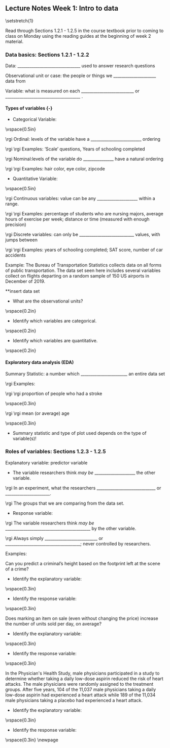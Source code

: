 ## Lecture Notes Week 1: Intro to data

\setstretch{1}

Read through Sections 1.2.1 - 1.2.5 in the course textbook prior to coming to class on Monday using the reading guides at the beginning of week 2 material.

### Data basics: Sections 1.2.1 - 1.2.2

Data:  _______________________________ used to answer research questions

Observational unit or case:  the people or things we _____________________ data from

Variable: what is measured on each __________________________ or
_____________________________________ .

#### Types of variables {-}

* Categorical Variable: 

\vspace{0.5in}

\rgi Ordinal:  levels of the variable have a _________________________ ordering 
    
\rgi \rgi Examples: ‘Scale’ questions, Years of schooling completed

\rgi Nominal:levels of the variable do _______________ have a natural ordering

\rgi \rgi Examples: hair color, eye color, zipcode
    
* Quantitative Variable: 

\vspace{0.5in}

\rgi Continuous variables: value can be any ____________________ within a range.
    
\rgi \rgi Examples: percentage of students who are nursing majors, average hours of exercise per week; distance or time (measured with enough precision)

\rgi Discrete variables: can only be ___________________________ values, with jumps between
    
\rgi \rgi Examples: years of schooling completed; SAT score, number of car accidents
    
Example:  The Bureau of Transportation Statistics collects data on all forms of public transportation. The data set seen here includes several variables collect on flights departing on a random sample of 150 US airports in December of 2019.

**insert data set

* What are the observational units?

\vspace{0.2in}

* Identify which variables are categorical.

\vspace{0.2in}

* Identify which variables are quantitative.

\vspace{0.2in}


#### Exploratory data analysis (EDA)

Summary Statistic: a number which _______________________ an entire data set

\rgi Examples: 

\rgi \rgi proportion of people who had a stroke

\vspace{0.3in}
    
\rgi \rgi mean (or average) age
    
\vspace{0.3in}

* Summary statistic and type of plot used depends on the type of variable(s)!  

### Roles of variables: Sections 1.2.3 - 1.2.5

Explanatory variable: predictor variable

* The variable researchers think *may be* ____________________ the other variable.
    
\rgi In an experiment, what the researchers _____________________________ or ______________________.
    
\rgi The groups that we are comparing from the data set.

* Response variable: 

\rgi The variable researchers think *may be* __________________________________________ by the other variable.

\rgi Always simply __________________________ or _____________________________________; never controlled by researchers.

Examples:

Can you predict a criminal’s height based on the footprint left at the scene of a crime?

* Identify the explanatory variable:

\vspace{0.3in}

* Identify the response variable:

\vspace{0.3in}

Does marking an item on sale (even without changing the price) increase the number of units sold per day, on average?

* Identify the explanatory variable:

\vspace{0.3in}

* Identify the response variable:

\vspace{0.3in}

In the Physician's Health Study, male physicians participated in a study to determine whether taking a daily low-dose aspirin reduced the risk of heart attacks. The male physicians were randomly assigned to the treatment groups. After five years, 104 of the 11,037 male physicians taking a daily low-dose aspirin had experienced a heart attack while 189 of the 11,034 male physicians taking a placebo had experienced a heart attack. 

* Identify the explanatory variable:

\vspace{0.3in}

* Identify the response variable:

\vspace{0.3in}
\newpage
